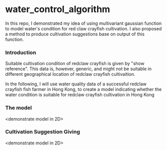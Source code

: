 # water_control_algorithm
In this repo, I demonstrated my idea of using multivariant gaussian function to model water's condition for red claw crayfish cultivation. I also proposed a method to produce cultivation suggestions base on output of this function.

### Introduction

Suitable cultivation condition of redclaw crayfish is given by "show reference". This data is, however, generic, and might not be suitable in different geographical location of redclaw crayfish cultivaition.  

<insert table of data>

 In the following, I will use water quality data of a successful redclaw crayfish fish farmer in Hong Kong, to create a model indicating whether the water condition is suitable for redclaw crayfish cultivation in Hong Kong

<insert image to demonstrate my idea>



### The model

<demonstrate model in 2D>


### Cultivation Suggestion Giving

<demonstrate model in 2D>